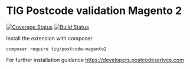 # TIG Postcode validation Magento 2

[![Coverage Status](https://coveralls.io/repos/github/tig-nl/postcode-magento2/badge.svg?branch=%28no+branch%29)](https://coveralls.io/github/tig-nl/postcode-magento2?branch=%28no+branch%29)  [![Build Status](https://travis-ci.org/tig-nl/postcode-magento2.svg?branch=master)](https://travis-ci.org/tig-nl/postcode-magento2)

Install the extension with composer
~~~~
composer require tig/postcode-magento2
~~~~


For further installation guidance
https://developers.postcodeserivce.com
